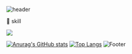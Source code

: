 ![header](https://capsule-render.vercel.app/api?type=waving&color=auto&height=240&section=header&text=naryoung&fontSize=50)

:hammer: skill

 <img src="https://img.shields.io/badge/Python-3178C6?style=flat&logo=#3776AB&logoColor=white"/>
 
[![Anurag's GitHub stats](https://github-readme-stats.vercel.app/api?username=na-r0)](https://github.com/na-r0/github-readme-stats)
[![Top Langs](https://github-readme-stats.vercel.app/api/top-langs/?username=na-r0&layout=compact)](https://github.com/na-r0/github-readme-stats)
![Footer](https://capsule-render.vercel.app/api?type=waving&color=auto&height=200&section=footer)
